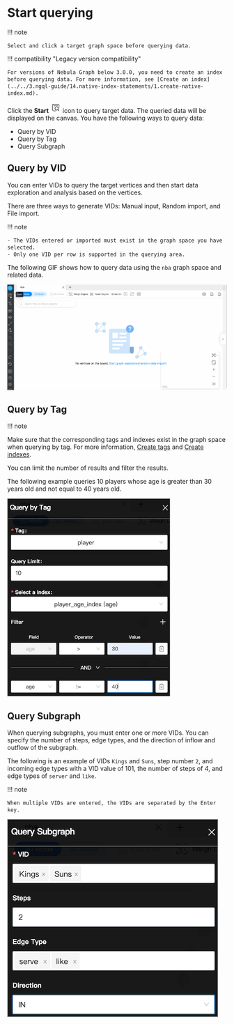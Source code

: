 # Start querying

!!! note

    Select and click a target graph space before querying data. 

!!! compatibility "Legacy version compatibility"

    For versions of Nebula Graph below 3.0.0, you need to create an index before querying data. For more information, see [Create an index](../../3.ngql-guide/14.native-index-statements/1.create-native-index.md).

Click the **Start** ![query](figs/nav-query2.png) icon to query target data. The queried data will be displayed on the canvas. You have the following ways to query data:

- Query by VID
- Query by Tag
- Query Subgraph

## Query by VID

You can enter VIDs to query the target vertices and then start data exploration and analysis based on the vertices.

There are three ways to generate VIDs: Manual input, Random import, and File import.

!!! note

    - The VIDs entered or imported must exist in the graph space you have selected. 
    - Only one VID per row is supported in the querying area.

The following GIF shows how to query data using the `nba` graph space and related data.

![VID QUERY](figs/vid_query.gif)

## Query by Tag

!!! note

Make sure that the corresponding tags and indexes exist in the graph space when querying by tag. For more information, [Create tags](../3.ngql-guide/10.tag-statements/1.create-tag.md) and [Create indexes](../3.ngql-guide/14.native-index-statements/1.create-native-index.md).

You can limit the number of results and filter the results.

The following example queries 10 players whose age is greater than 30 years old and not equal to 40 years old.

![tag](figs/query_tag.png)

## Query Subgraph

When querying subgraphs, you must enter one or more VIDs. You can specify the number of steps, edge types, and the direction of inflow and outflow of the subgraph. 

The following is an example of VIDs `Kings` and `Suns`, step number `2`, and incoming edge types with a VID value of 101, the number of steps of 4, and edge types of `server` and `like`.

!!! note

    When multiple VIDs are entered, the VIDs are separated by the Enter key.

![tag](figs/query_subgraph.png)

